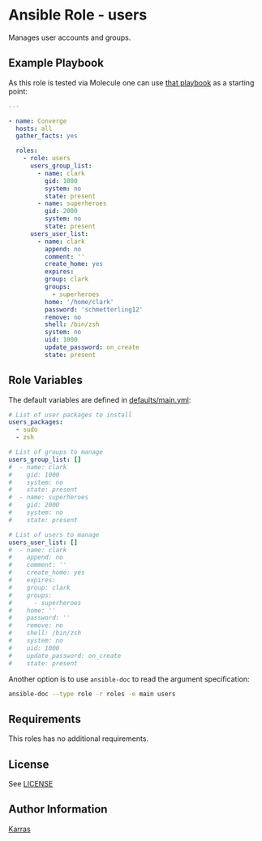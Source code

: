 # Ansible Role - users

Manages user accounts and groups.

## Example Playbook

As this role is tested via Molecule one can use [that
playbook](./molecule/default/converge.yml) as a starting point:

```yaml
---

- name: Converge
  hosts: all
  gather_facts: yes

  roles:
    - role: users
      users_group_list:
        - name: clark
          gid: 1000
          system: no
          state: present
        - name: superheroes
          gid: 2000
          system: no
          state: present
      users_user_list:
        - name: clark
          append: no
          comment: ''
          create_home: yes
          expires:
          group: clark
          groups:
            - superheroes
          home: '/home/clark'
          password: 'schmetterling12'
          remove: no
          shell: /bin/zsh
          system: no
          uid: 1000
          update_password: on_create
          state: present
```

## Role Variables

The default variables are defined in [defaults/main.yml](./defaults/main.yml):

```yaml
# List of user packages to install
users_packages:
  - sudo
  - zsh

# List of groups to manage
users_group_list: []
#  - name: clark
#    gid: 1000
#    system: no
#    state: present
#  - name: superheroes
#    gid: 2000
#    system: no
#    state: present

# List of users to manage
users_user_list: []
#  - name: clark
#    append: no
#    comment: ''
#    create_home: yes
#    expires:
#    group: clark
#    groups:
#      - superheroes
#    home: ''
#    password: ''
#    remove: no
#    shell: /bin/zsh
#    system: no
#    uid: 1000
#    update_password: on_create
#    state: present
```

Another option is to use `ansible-doc` to read the argument specification:

```sh
ansible-doc --type role -r roles -e main users
```

## Requirements

This roles has no additional requirements.

## License

See [LICENSE](./LICENSE)

## Author Information

[Karras](https://github.com/karras)
